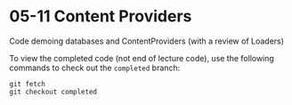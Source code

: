 # 05-11 Content Providers

Code demoing databases and ContentProviders (with a review of Loaders)

To view the completed code (not end of lecture code), use the following commands to check out the `completed` branch:

```
git fetch
git checkout completed
```
